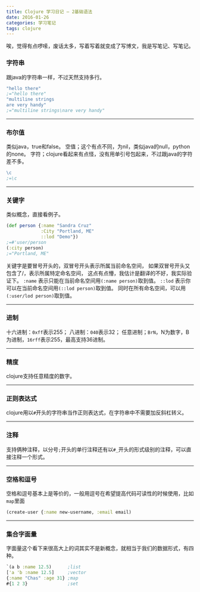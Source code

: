 ```yaml
---
title: Clojure 学习日记 — 2基础语法
date: 2016-01-26
categories: 学习笔记
tags: clojure
---
```

唉，觉得有点啰嗦，废话太多，写着写着就变成了写博文，我是写笔记、写笔记。
<!--more-->

### 字符串
跟java的字符串一样，不过天然支持多行。
```clojure
"hello there"
;="hello there"
"multiline strings
are very handy"
;="multiline strings\nare very handy"  
```

- - -
### 布尔值
类似java，true和false。
空值；这个有点不同，为nil，类似java的null，python的none。
字符；clojure看起来有点怪，没有用单引号包起来，不过跟java的字符差不多。
```clojure
\c
;=\c 
```

- - -
### 关键字
类似概念，直接看例子。
```clojure
(def person {:name "Sandra Cruz"
             :City "Portland, ME"
             ::lod "Demo"})
;=#'user/person
(:city person)
;="Portland, ME" 
```
关键字是要冒号开头的，双冒号开头表示所属当前命名空间，
如果双冒号开头又包含了/，表示所属特定命名空间，
这点有点懵，我估计是翻译的不好，我实际验证下。
`:name` 表示只能在当前命名空间用`(:name person)`取到值。
`::lod` 表示你可以在当前命名空间用`(::lod person)`取到值。
同时在所有命名空间，可以用`(:user/lod person)`取到值。

- - -
### 进制
 十六进制：`0xff`表示255；
 八进制：`040`表示32；
 任意进制；`BrN`，N为数字，B为进制，`16rff`表示255，最高支持36进制。

- - -
### 精度
 clojure支持任意精度的数字。

- - -
### 正则表达式
 clojure用以`#`开头的字符串当作正则表达式，在字符串中不需要加反斜杠转义。

- - -
### 注释
支持俩种注释，以分号`;`开头的单行注释还有以`#_`开头的形式级别的注释，可以直接注释一个形式。

- - -
### 空格和逗号
空格和逗号基本上是等价的，一般用逗号在希望提高代码可读性的时候使用，比如`map`里面
```clojure
(create-user {:name new-username, :email email)
```

- - -
### 集合字面量
 字面量这个看下来很高大上的词其实不是新概念，就相当于我们的数据形式，有四种。
```clojure
`(a b :name 12.5)      ;list
['a 'b :name 12.5]     ;vector
{:name "Chas" :age 31} ;map
#{1 2 3}               ;set
```